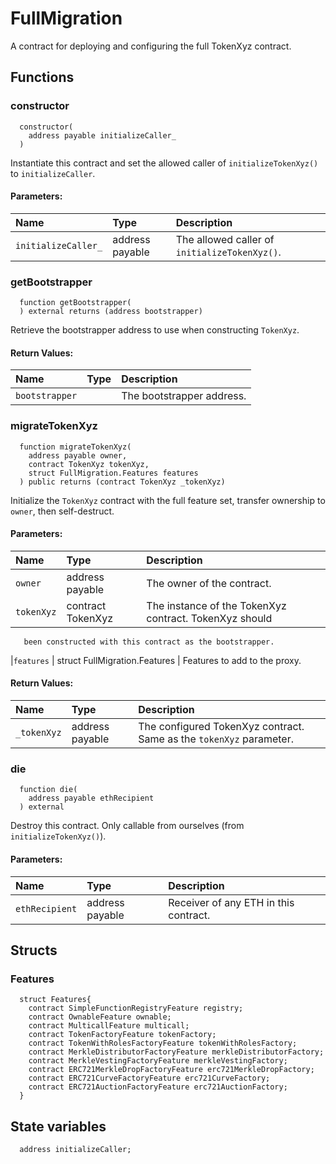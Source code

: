# FullMigration

A contract for deploying and configuring the full TokenXyz contract.



## Functions
### constructor
```solidity
  constructor(
    address payable initializeCaller_
  ) 
``` 
Instantiate this contract and set the allowed caller of `initializeTokenXyz()` to `initializeCaller`.


#### Parameters:
| Name | Type | Description                                                          |
| :--- | :--- | :------------------------------------------------------------------- |
|`initializeCaller_` | address payable | The allowed caller of `initializeTokenXyz()`.

### getBootstrapper
```solidity
  function getBootstrapper(
  ) external returns (address bootstrapper)
``` 
Retrieve the bootstrapper address to use when constructing `TokenXyz`.



#### Return Values:
| Name                           | Type          | Description                                                                  |
| :----------------------------- | :------------ | :--------------------------------------------------------------------------- |
|`bootstrapper`|  | The bootstrapper address.
### migrateTokenXyz
```solidity
  function migrateTokenXyz(
    address payable owner,
    contract TokenXyz tokenXyz,
    struct FullMigration.Features features
  ) public returns (contract TokenXyz _tokenXyz)
``` 
Initialize the `TokenXyz` contract with the full feature set,
        transfer ownership to `owner`, then self-destruct.


#### Parameters:
| Name | Type | Description                                                          |
| :--- | :--- | :------------------------------------------------------------------- |
|`owner` | address payable | The owner of the contract.
|`tokenXyz` | contract TokenXyz | The instance of the TokenXyz contract. TokenXyz should
       been constructed with this contract as the bootstrapper.
|`features` | struct FullMigration.Features | Features to add to the proxy.

#### Return Values:
| Name                           | Type          | Description                                                                  |
| :----------------------------- | :------------ | :--------------------------------------------------------------------------- |
|`_tokenXyz`| address payable | The configured TokenXyz contract. Same as the `tokenXyz` parameter.
### die
```solidity
  function die(
    address payable ethRecipient
  ) external
``` 
Destroy this contract. Only callable from ourselves (from `initializeTokenXyz()`).


#### Parameters:
| Name | Type | Description                                                          |
| :--- | :--- | :------------------------------------------------------------------- |
|`ethRecipient` | address payable | Receiver of any ETH in this contract.





## Structs
### Features
```solidity
  struct Features{
    contract SimpleFunctionRegistryFeature registry;
    contract OwnableFeature ownable;
    contract MulticallFeature multicall;
    contract TokenFactoryFeature tokenFactory;
    contract TokenWithRolesFactoryFeature tokenWithRolesFactory;
    contract MerkleDistributorFactoryFeature merkleDistributorFactory;
    contract MerkleVestingFactoryFeature merkleVestingFactory;
    contract ERC721MerkleDropFactoryFeature erc721MerkleDropFactory;
    contract ERC721CurveFactoryFeature erc721CurveFactory;
    contract ERC721AuctionFactoryFeature erc721AuctionFactory;
  }
```

## State variables
```solidity
  address initializeCaller;
```
